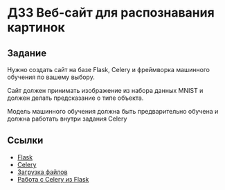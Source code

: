 # ДЗ3 Веб-сайт для распознавания картинок

## Задание

Нужно создать сайт на базе Flask, Celery и фреймворка машинного обучения по вашему выбору.

Сайт должен принимать изображение из набора данных MNIST и должен делать предсказание о типе объекта.

Модель машинного обучения должна быть предварительно обучена и должна работать внутри задания Celery

## Ссылки

* [Flask](https://flask.palletsprojects.com/en/2.0.x/)
* [Celery](https://docs.celeryq.dev/)
* [Загрузка файлов](https://flask.palletsprojects.com/en/1.1.x/patterns/fileuploads/)
* [Работа с Celery из Flask](https://blog.miguelgrinberg.com/post/using-celery-with-flask)
